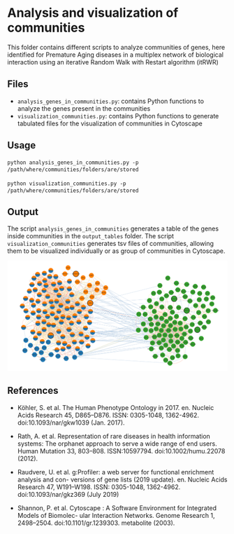 # Analysis and visualization of communities 

This folder contains different scripts to analyze communities of genes, here identified for Premature Aging diseases in a multiplex network of biological interaction using an iterative Random Walk with Restart algorithm (itRWR)


## Files

* ```analysis_genes_in_communities.py```: contains Python functions to analyze the genes present in the communities
* ```visualization_communities.py```: contains Python functions to generate tabulated files for the visualization of communities in Cytoscape

## Usage

    python analysis_genes_in_communities.py -p /path/where/communities/folders/are/stored

    python visualization_communities.py -p /path/where/communities/folders/are/stored

## Output

The script ```analysis_genes_in_communities``` generates a table of the genes inside communities in the ```output_tables``` folder. 
The script ```visualization_communities``` generates tsv files of communities, allowing them to be visualized individually or as group of communities in Cytoscape. 

<img src="visualization_3comm.png" alt="Alt text" title="Communities of Hutchinson-Gilford Progeria Syndrome (ORHPANET code 740), Ataxia telangiectasia (ORPHANET code 100) and Classical Ehlers-Danlos Syndrome (ORPHANET code 287) visualized in Cytoscape">


## References

* Köhler, S. et al. The Human Phenotype Ontology in 2017. en. Nucleic Acids Research 45,
D865–D876. ISSN: 0305-1048, 1362-4962. doi:10.1093/nar/gkw1039 (Jan. 2017).

* Rath, A. et al. Representation of rare diseases in health information systems: The orphanet approach to serve a wide range of end users. Human Mutation 33, 803–808. ISSN:10597794. doi:10.1002/humu.22078 (2012).

* Raudvere, U. et al. g:Profiler: a web server for functional enrichment analysis and con-
versions of gene lists (2019 update). en. Nucleic Acids Research 47, W191–W198. ISSN:
0305-1048, 1362-4962. doi:10.1093/nar/gkz369 (July 2019)

* Shannon, P. et al. Cytoscape : A Software Environment for Integrated Models of Biomolec-
ular Interaction Networks. Genome Research 1, 2498–2504. doi:10.1101/gr.1239303.
metabolite (2003).